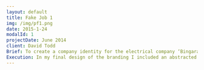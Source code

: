 ```yaml
---
layout: default
title: Fake Job 1
img: /img/pf1.png
date: 2015-1-24
modalId: 1
projectDate: June 2014
client: David Todd
Brief: To create a company identity for the electrical company ‘Bingara Electrical’. The image was to be simple, clean & recognisable and include graphically, something of an electrical nature.
Execution: In my final design of the branding I included an abstracted shape as the main logo graphic. It’s purpose was to indicate that the company was a clean, refined company. The ring shape was suggestive of a circuit, in which energy flows through (see varying colours in logo). For the typeface I chose one that would also be clean and refined. Beyond the basic image I wanted the graphic to help distinguish itself from other electrical companies, therefore I stayed away from clichéd imagery. What resulted was an innovative logo that was true to the company it represented.
---
```


